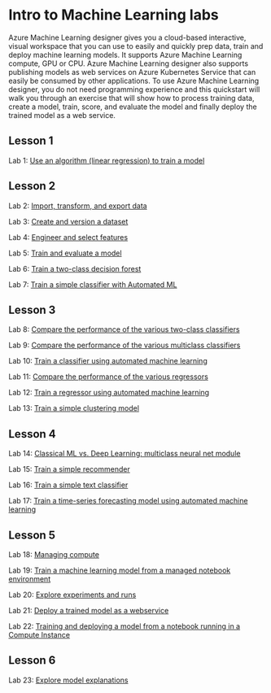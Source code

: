 # Intro to Machine Learning labs

Azure Machine Learning designer gives you a cloud-based interactive, visual workspace that you can use to easily and quickly prep data, train and deploy machine learning models. It supports Azure Machine Learning compute, GPU or CPU. Azure Machine Learning designer also supports publishing models as web services on Azure Kubernetes Service that can easily be consumed by other applications. To use Azure Machine Learning designer, you do not need programming experience and this quickstart will walk you through an exercise that will show how to process training data, create a model, train, score, and evaluate the model and finally deploy the trained model as a web service.

## Lesson 1



Lab 1: [Use an algorithm (linear regression) to train a model](./aml-visual-interface/lab-01/README.md)

## Lesson 2 



Lab 2: [Import, transform, and export data](./aml-visual-interface/lab-02/README.md)



Lab 3: [Create and version a dataset](./aml-visual-interface/lab-03/README.md)


Lab 4: [Engineer and select features](./aml-visual-interface/lab-04/README.md)



Lab 5: [Train and evaluate a model](./aml-visual-interface/lab-05/README.md)



Lab 6: [Train a two-class decision forest](./aml-visual-interface/lab-06/README.md)

Lab 7: [Train a simple classifier with Automated ML](./aml-visual-interface/lab-07/README.md)

## Lesson 3



Lab 8: [Compare the performance of the various two-class classifiers](./aml-visual-interface/lab-08/README.md)

Lab 9: [Compare the performance of the various multiclass classifiers](./aml-visual-interface/lab-09/README.md)



Lab 10: [Train a classifier using automated machine learning](./aml-visual-interface/lab-10/README.md)


Lab 11: [Compare the performance of the various regressors](./aml-visual-interface/lab-11/README.md)



Lab 12: [Train a regressor using automated machine learning](./aml-visual-interface/lab-12/README.md)



Lab 13: [Train a simple clustering model](./aml-visual-interface/lab-13/README.md)

## Lesson 4



Lab 14: [Classical ML vs. Deep Learning: multiclass neural net module](./aml-visual-interface/lab-14/README.md)



Lab 15: [Train a simple recommender](./aml-visual-interface/lab-15/README.md)



Lab 16: [Train a simple text classifier](./aml-visual-interface/lab-16/README.md)



Lab 17: [Train a time-series forecasting model using automated machine learning](./aml-visual-interface/lab-17/README.md)


## Lesson 5



Lab 18: [Managing compute](./aml-visual-interface/lab-18/README.md)

Lab 19: [Train a machine learning model from a managed notebook environment](./aml-visual-interface/lab-19/README.md)



Lab 20: [Explore experiments and runs](./aml-visual-interface/lab-20/README.md)



Lab 21: [Deploy a trained model as a webservice](./aml-visual-interface/lab-21/README.md)



Lab 22: [Training and deploying a model from a notebook running in a Compute Instance](./aml-visual-interface/lab-22/README.md)

## Lesson 6



Lab 23: [Explore model explanations](./aml-visual-interface/lab-23/README.md)
